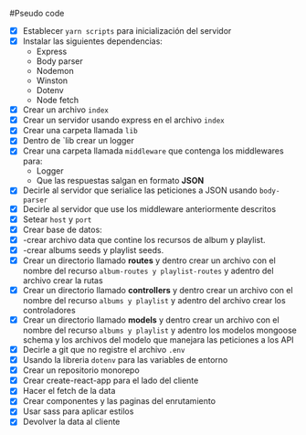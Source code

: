 #Pseudo code
- [x] Establecer `yarn scripts` para inicialización del servidor
- [x] Instalar las siguientes dependencias:
  - Express
  - Body parser
  - Nodemon
  - Winston
  - Dotenv
  - Node fetch
- [x] Crear un archivo `index`
- [x] Crear un servidor usando express en el archivo `index`
- [x] Crear una carpeta llamada `lib`
- [x] Dentro de `lib crear un logger
- [x] Crear una carpeta llamada `middleware` que contenga los middlewares para:
  - Logger
  - Que las respuestas salgan en formato **JSON**
- [x] Decirle al servidor que serialice las peticiones a JSON usando `body-parser`
- [x] Decirle al servidor que use los middleware anteriormente descritos
- [x] Setear `host` y `port`
- [x] Crear base de datos: 
- [x] -crear archivo data que contine los recursos de album y playlist.
- [x] -crear albums seeds y playlist seeds.
- [x] Crear un directorio llamado **routes** y dentro crear un archivo con el nombre del recurso `album-routes y playlist-routes` y adentro del archivo crear la rutas
- [x] Crear un directorio llamado **controllers** y dentro crear un archivo con el nombre del recurso `albums y playlist` y adentro del archivo crear los controladores
- [x] Crear un directorio llamado **models** y dentro crear un archivo con el nombre del recurso `albums y playlist` y adentro los modelos mongoose schema y  los archivos  del modelo que manejara las peticiones a los API
- [x] Decirle a git que no registre el archivo `.env`
- [x] Usando la libreria `dotenv` para las variables de entorno
- [x] Crear un repositorio monorepo
- [x] Crear create-react-app para el lado del cliente
- [x] Hacer el fetch de la data
- [x] Crear componentes y las paginas del enrutamiento
- [x] Usar sass para aplicar estilos
- [x] Devolver la data al cliente